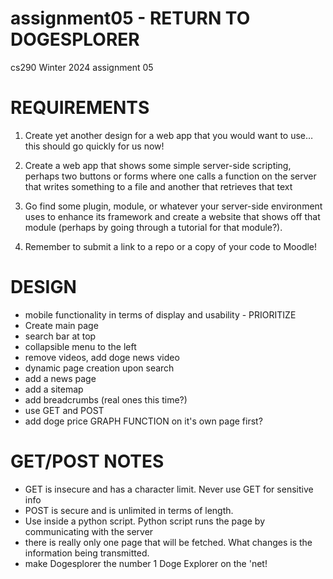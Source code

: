 # assignment05 - RETURN TO DOGESPLORER  
cs290 Winter 2024 assignment 05  


# REQUIREMENTS  

  1. Create yet another design for a web app that you would want to use… this should go quickly for us now!  

  2. Create a web app that shows some simple server-side scripting, perhaps two buttons or forms where one calls a function on the server that writes something to a file and another that retrieves that text  

  3. Go find some plugin, module, or whatever your server-side environment uses to enhance its framework and create a website that shows off that module (perhaps by going through a tutorial for that module?).  

  4. Remember to submit a link to a repo or a copy of your code to Moodle!  


# DESIGN  

* mobile functionality in terms of display and usability - PRIORITIZE  
* Create main page  
* search bar at top  
* collapsible menu to the left  
* remove videos, add doge news video  
* dynamic page creation upon search
* add a news page  
* add a sitemap  
* add breadcrumbs (real ones this time?)  
* use GET and POST  
* add doge price GRAPH FUNCTION on it's own page first?  




# GET/POST NOTES

* GET is insecure and has a character limit. Never use GET for sensitive info  
* POST is secure and is unlimited in terms of length.  
* Use inside a python script. Python script runs the page by communicating with the server  
* there is really only one page that will be fetched. What changes is the information being transmitted.  
* make Dogesplorer the number 1 Doge Explorer on the 'net!  